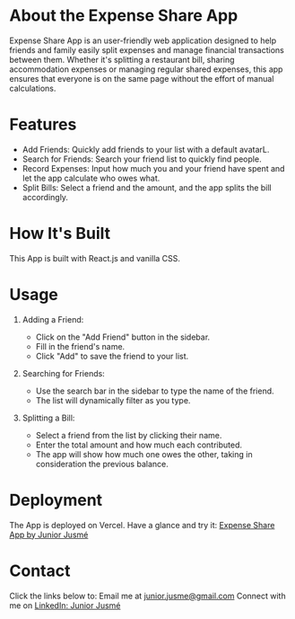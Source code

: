 # About the Expense Share App
Expense Share App is an user-friendly web application designed to help friends and family easily split expenses and manage financial transactions between them. 
Whether it's splitting a restaurant bill, sharing accommodation expenses or managing regular shared expenses, this app ensures that everyone is on the same page without the effort of manual calculations.


# Features
- Add Friends: Quickly add friends to your list with a default avatarL.
- Search for Friends: Search your friend list to quickly find people.
- Record Expenses: Input how much you and your friend have spent and let the app calculate who owes what.
- Split Bills: Select a friend and the amount, and the app splits the bill accordingly.


# How It's Built
This App is built with React.js and vanilla CSS.


# Usage
1. Adding a Friend:
   - Click on the "Add Friend" button in the sidebar.
   - Fill in the friend's name.
   - Click "Add" to save the friend to your list.

2. Searching for Friends:
   - Use the search bar in the sidebar to type the name of the friend.
   - The list will dynamically filter as you type.

3. Splitting a Bill:
   - Select a friend from the list by clicking their name.
   - Enter the total amount and how much each contributed.
   - The app will show how much one owes the other, taking in consideration the previous balance.
  
# Deployment
The App is deployed on Vercel. Have a glance and try it: [Expense Share App by Junior Jusmé](https://expense-share.vercel.app/)

# Contact
Click the links below to:
Email me at [junior.jusme@gmail.com](mailto:junior.jusme@gmail.com) 
Connect with me on [LinkedIn: Junior Jusmé](https://www.linkedin.com/in/junior-jusm%C3%A9-2b783012a/)

